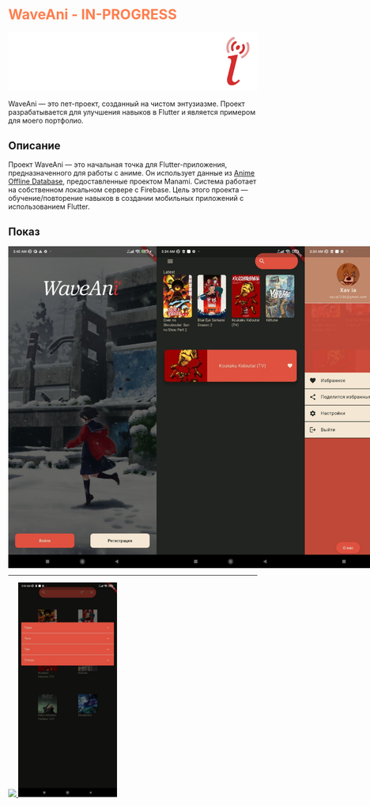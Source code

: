 <h1><span style="color: coral">WaveAni - IN-PROGRESS</span></h1>

![Логотип проекта](https://github.com/XaviaFlutter/AnimeApp_flutter/blob/master/assets/images/logo_anime.png?raw=true)

WaveAni — это пет-проект, созданный на чистом энтузиазме. Проект разрабатывается для улучшения навыков в Flutter и является примером для моего портфолио.

## Описание
Проект WaveAni — это начальная точка для Flutter-приложения, предназначенного для работы с аниме. Он использует данные из [Anime Offline Database](https://github.com/manami-project/anime-offline-database), предоставленные проектом Manami. Система работает на собственном локальном сервере с Firebase. Цель этого проекта — обучение/повторение навыков в создании мобильных приложений с использованием Flutter.

## Показ

<div style="display: flex; justify-content: space-between;">
  <img src="https://github.com/XaviaFlutter/AnimeApp_flutter/blob/master/assets/screenshots/screenshot1.jpg?raw=true" width="300" />
  <img src="https://github.com/XaviaFlutter/AnimeApp_flutter/blob/master/assets/screenshots/screenshot2.jpg?raw=true" width="300" />
  <img src="https://github.com/XaviaFlutter/AnimeApp_flutter/blob/master/assets/screenshots/screenshot4.jpg?raw=true" width="300" />
  <img src="https://github.com/XaviaFlutter/AnimeApp_flutter/blob/master/assets/screenshots/screenshot3.jpg?raw=true" width="300" />
</div>

---
<a href="https://youtube.com/shorts/z4cFByrSySg?si=WNpnYY7Nn_uCnOxs">
  <img src="https://img.youtube.com/vi/z4cFByrSySg/0.jpg" width="200" />
</a>

<a href="https://www.youtube.com/watch?v=dQw4w9WgXcQ">
  <img src="https://github.com/XaviaFlutter/AnimeApp_flutter/blob/master/assets/screenshots/screenshot3.jpg" width="200" />
</a>
